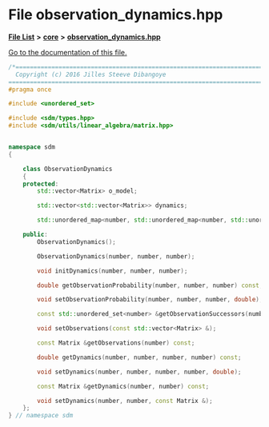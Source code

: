 
# File observation\_dynamics.hpp

[**File List**](files.md) **>** [**core**](dir_92216a09053680f71034e5e26026ee62.md) **>** [**observation\_dynamics.hpp**](observation__dynamics_8hpp.md)

[Go to the documentation of this file.](observation__dynamics_8hpp.md) 


````cpp
/*=============================================================================
  Copyright (c) 2016 Jilles Steeve Dibangoye
==============================================================================*/
#pragma once

#include <unordered_set>

#include <sdm/types.hpp>
#include <sdm/utils/linear_algebra/matrix.hpp>


namespace sdm
{

    class ObservationDynamics
    {
    protected:
        std::vector<Matrix> o_model;

        std::vector<std::vector<Matrix>> dynamics;

        std::unordered_map<number, std::unordered_map<number, std::unordered_set<number>>> successor_observations;

    public:
        ObservationDynamics();

        ObservationDynamics(number, number, number);

        void initDynamics(number, number, number);

        double getObservationProbability(number, number, number) const;

        void setObservationProbability(number, number, number, double);

        const std::unordered_set<number> &getObservationSuccessors(number, number);

        void setObservations(const std::vector<Matrix> &);

        const Matrix &getObservations(number) const;

        double getDynamics(number, number, number, number) const;

        void setDynamics(number, number, number, number, double);

        const Matrix &getDynamics(number, number) const;

        void setDynamics(number, number, const Matrix &);
    };
} // namespace sdm
````

